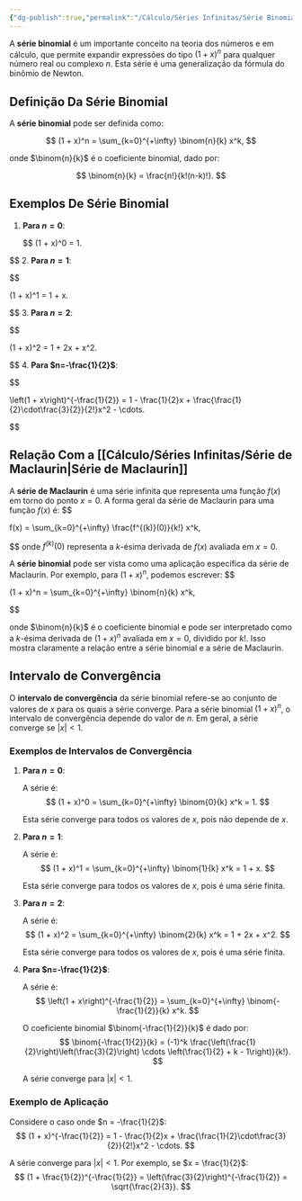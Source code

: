 ```yaml
---
{"dg-publish":true,"permalink":"/Cálculo/Séries Infinitas/Série Binomial/","dgPassFrontmatter":true,"created":"2025-04-07T09:48:38.491-03:00"}
---
```


A **série binomial** é um importante conceito na teoria dos números e em cálculo, que permite expandir expressões do tipo $(1 + x)^n$ para qualquer número real ou complexo $n$. Esta série é uma generalização da fórmula do binômio de Newton.

## Definição Da Série Binomial

A **série binomial** pode ser definida como:

$$
(1 + x)^n = \sum_{k=0}^{+\infty} \binom{n}{k} x^k,
$$

onde $\binom{n}{k}$ é o coeficiente binomial, dado por:

$$
\binom{n}{k} = \frac{n!}{k!(n-k)!}.
$$

## Exemplos De Série Binomial

1. **Para $n=0$**:

   $$
   (1 + x)^0 = 1.


$$
2. **Para $n=1$**:

   
$$

   (1 + x)^1 = 1 + x.

$$
3. **Para $n=2$**:

   
$$

   (1 + x)^2 = 1 + 2x + x^2.

$$
4. **Para $n=-\frac{1}{2}$**:

   
$$

   \left(1 + x\right)^{-\frac{1}{2}} = 1 - \frac{1}{2}x + \frac{\frac{1}{2}\cdot\frac{3}{2}}{2!}x^2 - \cdots.

$$

## Relação Com a [[Cálculo/Séries Infinitas/Série de Maclaurin\|Série de Maclaurin]]

A **série de Maclaurin** é uma série infinita que representa uma função $f(x)$ em torno do ponto $x=0$. A forma geral da série de Maclaurin para uma função $f(x)$ é:
$$

f(x) = \sum_{k=0}^{+\infty} \frac{f^{(k)}(0)}{k!} x^k,

$$
onde $f^{(k)}(0)$ representa a $k$-ésima derivada de $f(x)$ avaliada em $x=0$.

A **série binomial** pode ser vista como uma aplicação específica da série de Maclaurin. Por exemplo, para $(1 + x)^n$, podemos escrever:
$$

(1 + x)^n = \sum_{k=0}^{+\infty} \binom{n}{k} x^k,

$$

onde $\binom{n}{k}$ é o coeficiente binomial e pode ser interpretado como a $k$-ésima derivada de $(1+x)^n$ avaliada em $x=0$, dividido por $k!$. Isso mostra claramente a relação entre a série binomial e a série de Maclaurin.

## Intervalo de Convergência


O **intervalo de convergência** da série binomial refere-se ao conjunto de valores de $x$ para os quais a série converge. Para a série binomial $(1 + x)^n$, o intervalo de convergência depende do valor de $n$. Em geral, a série converge se $|x| < 1$.

### Exemplos de Intervalos de Convergência

1. **Para $n=0$**:

   A série é:
   $$
   (1 + x)^0 = \sum_{k=0}^{+\infty} \binom{0}{k} x^k = 1.
   $$

   Esta série converge para todos os valores de $x$, pois não depende de $x$.

2. **Para $n=1$**:

   A série é:
   $$
   (1 + x)^1 = \sum_{k=0}^{+\infty} \binom{1}{k} x^k = 1 + x.
   $$

   Esta série converge para todos os valores de $x$, pois é uma série finita.

3. **Para $n=2$**:

   A série é:
   $$
   (1 + x)^2 = \sum_{k=0}^{+\infty} \binom{2}{k} x^k = 1 + 2x + x^2.
   $$

   Esta série converge para todos os valores de $x$, pois é uma série finita.

4. **Para $n=-\frac{1}{2}$**:

   A série é:
   $$
   \left(1 + x\right)^{-\frac{1}{2}} = \sum_{k=0}^{+\infty} \binom{-\frac{1}{2}}{k} x^k.
   $$

   O coeficiente binomial $\binom{-\frac{1}{2}}{k}$ é dado por:
   $$
   \binom{-\frac{1}{2}}{k} = (-1)^k \frac{\left(\frac{1}{2}\right)\left(\frac{3}{2}\right) \cdots \left(\frac{1}{2} + k - 1\right)}{k!}.
   $$

   A série converge para $|x| < 1$.

### Exemplo de Aplicação

Considere o caso onde $n = -\frac{1}{2}$:
$$
(1 + x)^{-\frac{1}{2}} = 1 - \frac{1}{2}x + \frac{\frac{1}{2}\cdot\frac{3}{2}}{2!}x^2 - \cdots.
$$

A série converge para $|x| < 1$. Por exemplo, se $x = \frac{1}{2}$:
$$
(1 + \frac{1}{2})^{-\frac{1}{2}} = \left(\frac{3}{2}\right)^{-\frac{1}{2}} = \sqrt{\frac{2}{3}}.
$$
